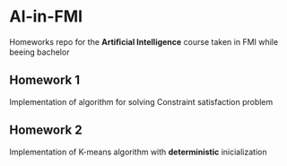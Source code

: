 # AI-in-FMI
Homeworks repo for the **Artiﬁcial Intelligence** course taken in FMI while beeing bachelor

## Homework 1
Implementation of algorithm for solving Constraint satisfaction problem

## Homework 2
Implementation of K-means algorithm with **deterministic** inicialization
